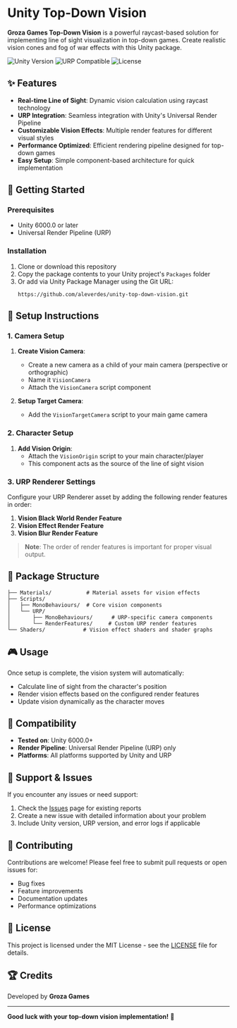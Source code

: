# Unity Top-Down Vision

**Groza Games Top-Down Vision** is a powerful raycast-based solution for implementing line of sight visualization in top-down games. Create realistic vision cones and fog of war effects with this Unity package.

![Unity Version](https://img.shields.io/badge/Unity-6000.0+-blue.svg)
![URP Compatible](https://img.shields.io/badge/URP-Compatible-green.svg)
![License](https://img.shields.io/badge/License-MIT-yellow.svg)

## ✨ Features

- **Real-time Line of Sight**: Dynamic vision calculation using raycast technology
- **URP Integration**: Seamless integration with Unity's Universal Render Pipeline
- **Customizable Vision Effects**: Multiple render features for different visual styles
- **Performance Optimized**: Efficient rendering pipeline designed for top-down games
- **Easy Setup**: Simple component-based architecture for quick implementation

## 🚀 Getting Started

### Prerequisites

- Unity 6000.0 or later
- Universal Render Pipeline (URP)

### Installation

1. Clone or download this repository
2. Copy the package contents to your Unity project's `Packages` folder
3. Or add via Unity Package Manager using the Git URL:
   ```
   https://github.com/aleverdes/unity-top-down-vision.git
   ```

## 🔧 Setup Instructions

### 1. Camera Setup

1. **Create Vision Camera**:
   - Create a new camera as a child of your main camera (perspective or orthographic)
   - Name it `VisionCamera`
   - Attach the `VisionCamera` script component

2. **Setup Target Camera**:
   - Add the `VisionTargetCamera` script to your main game camera

### 2. Character Setup

1. **Add Vision Origin**:
   - Attach the `VisionOrigin` script to your main character/player
   - This component acts as the source of the line of sight vision

### 3. URP Renderer Settings

Configure your URP Renderer asset by adding the following render features in order:

1. **Vision Black World Render Feature**
2. **Vision Effect Render Feature** 
3. **Vision Blur Render Feature**

> **Note**: The order of render features is important for proper visual output.

## 📁 Package Structure

```
├── Materials/           # Material assets for vision effects
├── Scripts/
│   ├── MonoBehaviours/  # Core vision components
│   └── URP/
│       ├── MonoBehaviours/      # URP-specific camera components
│       └── RenderFeatures/     # Custom URP render features
└── Shaders/            # Vision effect shaders and shader graphs
```

## 🎮 Usage

Once setup is complete, the vision system will automatically:
- Calculate line of sight from the character's position
- Render vision effects based on the configured render features
- Update vision dynamically as the character moves

## 🧪 Compatibility

- **Tested on**: Unity 6000.0+
- **Render Pipeline**: Universal Render Pipeline (URP) only
- **Platforms**: All platforms supported by Unity and URP

## 🐛 Support & Issues

If you encounter any issues or need support:

1. Check the [Issues](https://github.com/aleverdes/unity-top-down-vision/issues) page for existing reports
2. Create a new issue with detailed information about your problem
3. Include Unity version, URP version, and error logs if applicable

## 🤝 Contributing

Contributions are welcome! Please feel free to submit pull requests or open issues for:
- Bug fixes
- Feature improvements
- Documentation updates
- Performance optimizations

## 📄 License

This project is licensed under the MIT License - see the [LICENSE](LICENSE) file for details.

## 🏆 Credits

Developed by **Groza Games**

---

**Good luck with your top-down vision implementation!** 🎯
